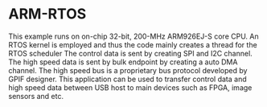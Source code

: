 # ARM-RTOS
This example runs on on-chip 32-bit, 200-MHz ARM926EJ-S core CPU.
An RTOS kernel is employed and thus the code mainly creates a thread for the RTOS scheduler
The control data is sent by creating SPI and I2C channel.
The high speed data is sent by bulk endpoint by creating a auto DMA channel. 
The high speed bus is a proprietary bus protocol developed by GPIF designer.
This application can be used to transfer control data and high speed data between USB host to main devices such as FPGA, image sensors and etc.
